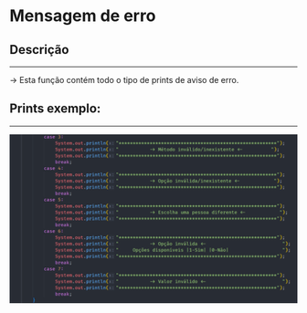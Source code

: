 # Mensagem de erro

## Descrição ##
-------------------------
-> Esta função contém todo o tipo de prints de aviso de erro.


## Prints exemplo: ##
-------------------------
![main](../Imagens/mensagemErro.png)